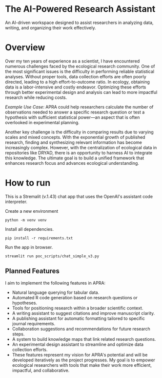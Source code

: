 # The AI-Powered Research Assistant

An AI-driven workspace designed to assist researchers in analyzing data, writing, and organizing their work effectively.

# Overview

Over my ten years of experience as a scientist, I have encountered numerous challenges faced by the ecological research community. One of the most significant issues is the difficulty in performing reliable statistical analyses. Without proper tools, data collection efforts are often poorly directed, leading to a high effort-to-outcome ratio. In ecology, obtaining data is a labor-intensive and costly endeavor. Optimizing these efforts through better experimental design and analysis can lead to more impactful research while reducing costs.

*Example Use Case*: APRA could help researchers calculate the number of observations needed to answer a specific research question or test a hypothesis with sufficient statistical power—an aspect that is often overlooked in experimental planning.

Another key challenge is the difficulty in comparing results due to varying scales and mixed concepts. With the exponential growth of published research, finding and synthesizing relevant information has become increasingly complex. However, with the centralization of ecological data in repositories like DRYAD, there is an opportunity to harness AI to integrate this knowledge. The ultimate goal is to build a unified framework that enhances research focus and advances ecological understanding.

# How to run

This is a Stremalit (v.1.43) chat app that uses the OpenAI's assistant code interpreter.

Create a new environment
```
python -m venv venv
```

Install all dependencies.
```
pip install -r requirements.txt
```

Run the app in browser.
```
streamlit run poc_scripts/chat_simple_v3.py
```

## Planned Features

I aim to implement the following features in APRA:

- Natural language querying for tabular data.
- Automated R code generation based on research questions or hypotheses.
- Tools for positioning research within a broader scientific context.
- A writing assistant to suggest citations and improve manuscript clarity.
- A publishing assistant for automatic formatting tailored to specific journal requirements.
- Collaboration suggestions and recommendations for future research steps.
- A system to build knowledge maps that link related research questions.
- An experimental design assistant to streamline and optimize data collection efforts.
- These features represent my vision for APRA's potential and will be developed iteratively as the project progresses. My goal is to empower ecological researchers with tools that make their work more efficient, impactful, and collaborative.
